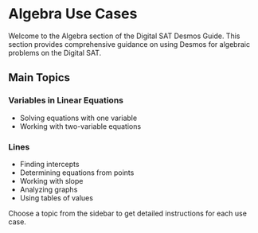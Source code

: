 # Algebra Use Cases

Welcome to the Algebra section of the Digital SAT Desmos Guide. This section provides comprehensive guidance on using Desmos for algebraic problems on the Digital SAT.

## Main Topics

### Variables in Linear Equations
- Solving equations with one variable
- Working with two-variable equations

### Lines
- Finding intercepts
- Determining equations from points
- Working with slope
- Analyzing graphs
- Using tables of values

Choose a topic from the sidebar to get detailed instructions for each use case.